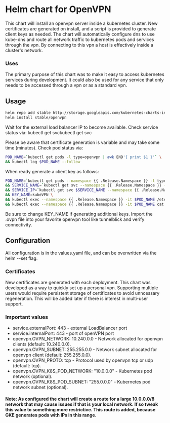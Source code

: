 # Helm chart for OpenVPN
This chart will install an openvpn server inside a kubernetes cluster.  New certificates are generated on install, and a script is provided to generate client keys as needed.  The chart will automatically configure dns to use kube-dns and route all network traffic to kubernetes pods and services through the vpn.  By connecting to this vpn a host is effectively inside a cluster's network.

### Uses
The primary purpose of this chart was to make it easy to access kubernetes services during development.  It could also be used for any service that only needs to be accessed through a vpn or as a standard vpn.

## Usage

```bash
helm repo add stable http://storage.googleapis.com/kubernetes-charts-incubator
helm install stable/openvpn
```

Wait for the external load balancer IP to become available.  Check service status via: kubectl get svckubectl get svc
 
Please be aware that certificate generation is variable and may take some time (minutes).
Check pod status via:

```bash
POD_NAME=`kubectl get pods -l type=openvpn | awk END'{ print $1 }'` \
&& kubectl log $POD_NAME --follow
```

When ready generate a client key as follows:

```bash
POD_NAME=`kubectl get pods --namespace {{ .Release.Namespace }} -l type=openvpn | awk END'{ print $1 }'` \
&& SERVICE_NAME=`kubectl get svc --namespace {{ .Release.Namespace }} -l type=openvpn | awk END'{ print $1 }'` \
&& SERVICE_IP=`kubectl get svc $SERVICE_NAME --namespace {{ .Release.Namespace }} -o jsonpath='{.status.loadBalancer.ingress[0].ip}'` \
&& KEY_NAME=kubeVPN \
&& kubectl exec --namespace {{ .Release.Namespace }} -it $POD_NAME /etc/openvpn/setup/newClientCert.sh $KEY_NAME $SERVICE_IP \
&& kubectl exec --namespace {{ .Release.Namespace }} -it $POD_NAME cat /usr/share/easy-rsa/pki/$KEY_NAME.ovpn > $KEY_NAME.ovpn
```

Be sure to change KEY_NAME if generating additional keys.  Import the .ovpn file into your favorite openvpn tool like tunnelblick and verify connectivity.

## Configuration

All configuration is in the values.yaml file, and can be overwritten via the helm --set flag.

### Certificates

New certificates are generated with each deployment.  This chart was developed as a way to quickly set up a personal vpn.  Supporting multiple users would require persistent storage of certificates to avoid unncessary regeneration.  This will be added later if there is interest in multi-user support.

### Important values
* service.externalPort: 443 - external LoadBalancer port
* service.internalPort: 443 - port of openVPN port
* openvpn.OVPN_NETWORK: 10.240.0.0 - Network allocated for openvpn clients (default: 10.240.0.0).
* openvpn.OVPN_SUBNET:  255.255.0.0 - Network subnet allocated for openvpn client (default: 255.255.0.0).
* openvpn.OVPN_PROTO: tcp - Protocol used by openvpn tcp or udp (default: tcp).
* openvpn.OVPN_K8S_POD_NETWORK: "10.0.0.0" - Kubernetes pod network (optional).
* openvpn.OVPN_K8S_POD_SUBNET: "255.0.0.0" - Kubernetes pod network subnet (optional).

#### Note: As configured the chart will create a route for a large 10.0.0.0/8 network that may cause issues if that is your local network.  If so tweak this value to something more restrictive.  This route is added, because GKE generates pods with IPs in this range.
